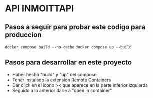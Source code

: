 # API INMOITTAPI

## Pasos a seguir para probar este codigo para produccion
`
docker compose build --no-cache
`
`
docker compose up --build
`
## Pasos para desarrollar en este proyecto
- Haber hecho "build" y "up" del compose
- Tener instalado la extension [Remote Containers](https://marketplace.visualstudio.com/items?itemName=ms-vscode-remote.remote-containers)
- Dar click en el icono >< que aparece en la parte inferior izquierda
- Seguido a lo anterior darle a "open in container"
